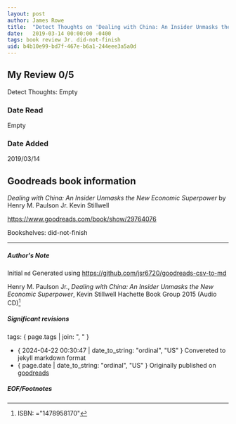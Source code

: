 ```yaml
---
layout: post
author: James Rowe
title:  "Detect Thoughts on 'Dealing with China: An Insider Unmasks the New Economic Superpower'"
date:   2019-03-14 00:00:00 -0400
tags: book review Jr. did-not-finish
uid: b4b10e99-bd7f-467e-b6a1-244eee3a5a0d
---
```


<!-- highly dependent on how you personally use jekyll templates, and how you want this to show up -->

## My Review 0/5

Detect Thoughts: Empty

### Date Read
Empty

### Date Added
2019/03/14

## Goodreads book information

*Dealing with China: An Insider Unmasks the New Economic Superpower* by Henry M. Paulson Jr.
Kevin Stillwell

https://www.goodreads.com/book/show/29764076

Bookshelves: did-not-finish

---

##### Author's Note

Initial `md` Generated using https://github.com/jsr6720/goodreads-csv-to-md

Henry M. Paulson Jr., *Dealing with China: An Insider Unmasks the New Economic Superpower*, Kevin Stillwell Hachette Book Group 2015 (Audio CD)[^1]

##### Significant revisions

tags: { page.tags | join: ", " } <!-- todo move this somewhere -->

- { 2024-04-22 00:30:47 | date_to_string: "ordinal", "US" } Convereted to jekyll markdown format 
- { page.date | date_to_string: "ordinal", "US" } Originally published on [goodreads](https://www.goodreads.com)

##### EOF/Footnotes

[^1]: ISBN: ="1478958170"